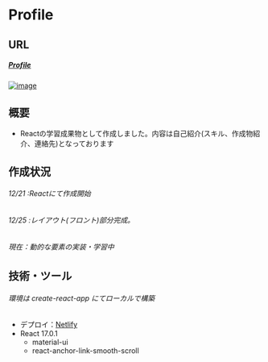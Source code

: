 # Profile

## URL
##### [Profile](https://elastic-ride-866e1b.netlify.app/)
[![image](https://user-images.githubusercontent.com/62997834/103132898-8bff7b80-46ea-11eb-8f16-cd2dd149a63e.png)](https://elastic-ride-866e1b.netlify.app/)

## 概要
- Reactの学習成果物として作成しました。内容は自己紹介(スキル、作成物紹介、連絡先)となっております

## 作成状況
###### 12/21 :Reactにて作成開始 
###### 12/25 :レイアウト(フロント)部分完成。
###### 現在：動的な要素の実装・学習中

## 技術・ツール
###### 環境は create-react-app にてローカルで構築
- デプロイ：[Netlify](https://www.netlify.com/)
- React 17.0.1
    - material-ui
    - react-anchor-link-smooth-scroll
